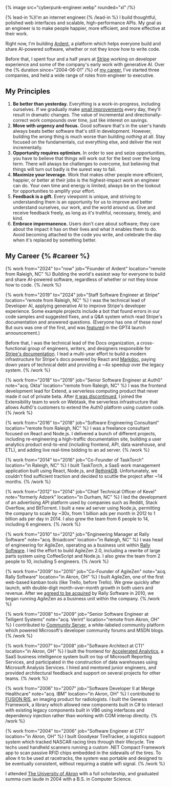 {% image src="cyberpunk-engineer.webp" rounded="xl" /%}

{% lead-in %}I'm an internet engineer.{% /lead-in %} I build thoughtful, polished web interfaces and scalable, high-performance APIs. My goal as an engineer is to make people happier, more efficient, and more effective at their work.

Right now, I'm building [Ardent](https://ardent.ai), a platform which helps everyone build and share AI-powered software, whether or not they know how to write code.

Before that, I spent four and a half years at [Stripe](https://stripe.com) working on developer experience and some of the company's early work with generative AI. Over the {% duration since="2004-06-01" /%} of [my career](#career), I've started three companies, and held a wide range of roles from engineer to executive.

## My Principles

1. **Be better than yesterday.** Everything is a work-in-progress, including ourselves. If we gradually make [small improvements](https://en.wikipedia.org/wiki/Kaizen) every day, they'll result in dramatic changes. The value of incremental and directionally-correct work compounds over time, just like interest on savings.
2. **Move with urgency and focus.** Good software that's in the user's hands always beats better software that's still in development. However, building the _wrong_ thing is much worse than building _nothing_ at all. Stay focused on the fundamentals, cut everything else, and deliver the rest incrementally.
3. **Opportunity requires optimism.** In order to see and seize opportunities, you have to believe that things will work out for the best over the long term. There will always be challenges to overcome, but believing that things will turn out badly is the surest way to fail.
4. **Maximize your leverage.** Work that makes other people more efficient, happier, or better at their jobs is the highest-impact work an engineer can do. Your own time and energy is limited; always be on the lookout for opportunities to amplify your effort.
5. **Feedback is a gift.** Every viewpoint is unique, and striving to understanding them is an opportunity for us to improve and better understand ourselves, our work, and the world around us. Give and receive feedback freely, as long as it's truthful, necessary, timely, and kind.
6. **Embrace impermanence.** Users don't care about software; they care about the impact it has on their lives and what it enables them to do. Avoid becoming attached to the code you write, and celebrate the day when it's replaced by something better.

## My Career {% #career %}

{% work from="2024" to="now" job="Founder of Ardent" location="remote from Raleigh, NC" %}
Building the world's easiest way for everyone to build and share AI-powered software, regardless of whether or not they know how to code.
{% /work %}

{% work from="2019" to="2024" job="Staff Software Engineer at Stripe" location="remote from Raleigh, NC" %}
I was the technical lead of Developer AI, applying generative AI to improve Stripe's developer experience. Some example projects include a bot that found errors in our code samples and suggested fixes, and a Q&A system which read Stripe's documentation and answered questions. (Everyone has one of these now! But ours was one of the first, and was [featured](https://openai.com/customer-stories/stripe) in the GPT4 launch announcement.)

Before that, I was the technical lead of the Docs organization, a cross-functional group of engineers, writers, and designers responsible for [Stripe's documentation](https://stripe.com/docs). I lead a multi-year effort to build a modern infrastructure for Stripe's docs powered by React and [Markdoc](https://markdoc.io), paying down years of technical debt and providing a ~4x speedup over the legacy system.
{% /work %}

{% work from="2018" to="2019" job="Senior Software Engineer at Auth0" note="acq. Okta" location="remote from Raleigh, NC" %}
I was the frontend development lead for Extend, a serverless computing product that never made it out of private beta. After [it was discontinued](https://auth0.com/blog/we-are-sunsetting-extend/), I joined the Extensibility team to work on Webtask, the serverless infrastructure that allows Auth0's customers to extend the Auth0 platform using custom code.
{% /work %}

{% work from="2016" to="2018" job="Software Engineering Consultant" location="remote from Raleigh, NC" %}
I was a freelance consultant focused on React and Node.js. I delivered a bunch of different projects, including re-engineering a high-traffic documentation site, building a user analytics product end-to-end (including frontend, API, data warehouse, and ETL), and adding live real-time bidding to an ad server.
{% /work %}

{% work from="2014" to="2016" job="Co-Founder of TaskTorch" location="in Raleigh, NC" %}
I built TaskTorch, a SaaS work management application built using React, Node.js, and [RethinkDB](https://rethinkdb.com/). Unfortunately, we couldn't find sufficient traction and decided to scuttle the project after ~14 months.
{% /work %}

{% work from="2012" to="2014" job="Chief Technical Officer of Kevel" note="formerly Adzerk" location="in Durham, NC" %}
I led the development of an advertising API platform used by companies such as Reddit, Stack Overflow, and BitTorrent. I built a new ad server using Node.js, permitting the company to scale by ~30x, from 1 billion ads per month in 2012 to 1 billion ads per day in 2014. I also grew the team from 6 people to 14, including 6 engineers.
{% /work %}

{% work from="2010" to="2012" job="Engineering Manager at Rally Software" note="acq. Broadcom" location="in Raleigh, NC" %}
I was head of engineering for AgileZen, operating as a business unit within [Rally Software](https://rallydev.com/). I led the effort to build AgileZen 2.0, including a rewrite of large parts system using CoffeeScript and Node.js. I also grew the team from 2 people to 10, including 5 engineers.
{% /work %}

{% work from="2009" to="2010" job="Co-Founder of AgileZen" note="acq. Rally Software" location="in Akron, OH" %}
I built AgileZen, one of the first web-based kanban tools (like Trello, before Trello). We grew quickly after launch, with double-digit month-over-month growth in both users and revenue. After we [agreed to be acquired](/writing/take-the-money-and-run) by Rally Software in 2010, we began running AgileZen as a business unit within the company.
{% /work %}

{% work from="2008" to="2009" job="Senior Software Engineer at Telligent Systems" note="acq. Verint" location="remote from Akron, OH" %}
I contributed to [Community Server](https://community.telligent.com/), a white-labeled community platform which powered Microsoft's developer community forums and MSDN blogs.
{% /work %}

{% work from="2007" to="2008" job="Software Architect at CTI" location="in Akron, OH" %}
I built the frontend for [Accelerated Analytics](https://acceleratedanalytics.com), a SaaS business intelligence system built on top of Microsoft Reporting Services, and participated in the construction of data warehouses using Microsoft Analysis Services. I hired and mentored junior engineers, and provided architectural feedback and support on several projects for other teams.
{% /work %}

{% work from="2006" to="2007" job="Software Developer II at Merge Healthcare" note="acq. IBM" location="in Akron, OH" %}
I contributed to [FUSION RIS](https://www.ibm.com/products/merge-ris), an imaging product for radiologists. I built the Genesis Framework, a library which allowed new components built in C# to interact with existing legacy components built in VB6 using interfaces and dependency injection rather than working with COM interop directly.
{% /work %}

{% work from="2004" to="2006" job="Software Engineer at CTI" location="in Akron, OH" %}
I built Goodyear TireTracker, a logistics support system which tracked NASCAR racing tires through their lifecycle. Tire techs used handheld scanners running a custom .NET Compact Framework app to scan passive RFID chips embedded in the sidewalls of the tires. To allow it to be used at racetracks, the system was portable and designed to be eventually consistent, without requiring a stable wifi signal.
{% /work %}

I attended [The University of Akron](https://uakron.edu) with a full scholarship, and graduated summa cum laude in 2004 with a B.S. in Computer Science.
